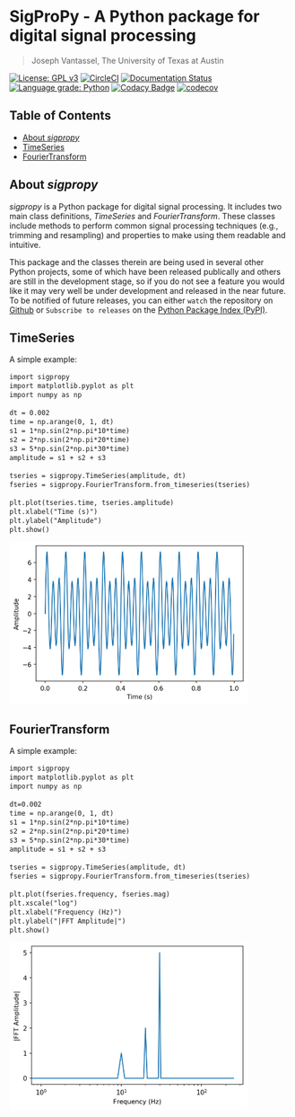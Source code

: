 # SigProPy - A Python package for digital signal processing

> Joseph Vantassel, The University of Texas at Austin

[![License: GPL v3](https://img.shields.io/badge/License-GPLv3-blue.svg)](https://github.com/jpvantassel/sigpropy/blob/master/LICENSE.txt)
[![CircleCI](https://circleci.com/gh/jpvantassel/sigpropy.svg?style=svg)](https://circleci.com/gh/jpvantassel/sigpropy)
[![Documentation Status](https://readthedocs.org/projects/sigpropy/badge/?version=latest)](https://sigpropy.readthedocs.io/en/latest/?badge=latest)
[![Language grade: Python](https://img.shields.io/lgtm/grade/python/g/jpvantassel/sigpropy.svg?logo=lgtm&logoWidth=18)](https://lgtm.com/projects/g/jpvantassel/sigpropy/context:python)
[![Codacy Badge](https://api.codacy.com/project/badge/Grade/1a9c785e79214a0db457797f6d5f82f0)](https://www.codacy.com/manual/jpvantassel/sigpropy?utm_source=github.com&amp;utm_medium=referral&amp;utm_content=jpvantassel/sigpropy&amp;utm_campaign=Badge_Grade)
[![codecov](https://codecov.io/gh/jpvantassel/sigpropy/branch/master/graph/badge.svg)](https://codecov.io/gh/jpvantassel/sigpropy)

## Table of Contents

-   [About _sigpropy_](#About-sigpropy)
-   [TimeSeries](#TimeSeries)
-   [FourierTransform](#FourierTransform)

## About _sigpropy_

_sigpropy_ is a Python package for digital signal processing. It includes two
main class definitions, _TimeSeries_ and _FourierTransform_. These classes
include methods to perform common signal processing techniques (e.g., trimming
and resampling) and properties to make using them readable and intuitive.

This package and the classes therein are being used in several other
Python projects, some of which have been released publically and others are
still in the development stage, so if you do not see a feature you would like
it may very well be under development and released in the near future. To be
notified of future releases, you can either `watch` the repository on
[Github](https://github.com/jpvantassel/sigpropy) or
`Subscribe to releases` on the
[Python Package Index (PyPI)](https://pypi.org/project/sigpropy/).

## TimeSeries

A simple example:

```Python3
import sigpropy
import matplotlib.pyplot as plt
import numpy as np

dt = 0.002
time = np.arange(0, 1, dt)
s1 = 1*np.sin(2*np.pi*10*time)
s2 = 2*np.sin(2*np.pi*20*time)
s3 = 5*np.sin(2*np.pi*30*time)
amplitude = s1 + s2 + s3

tseries = sigpropy.TimeSeries(amplitude, dt)
fseries = sigpropy.FourierTransform.from_timeseries(tseries)

plt.plot(tseries.time, tseries.amplitude)
plt.xlabel("Time (s)")
plt.ylabel("Amplitude")
plt.show()
```

<img src="https://github.com/jpvantassel/sigpropy/blob/master/figs/example_tseries.png?raw=true" width="425">

## FourierTransform

A simple example:

```Python3
import sigpropy
import matplotlib.pyplot as plt
import numpy as np

dt=0.002
time = np.arange(0, 1, dt)
s1 = 1*np.sin(2*np.pi*10*time)
s2 = 2*np.sin(2*np.pi*20*time)
s3 = 5*np.sin(2*np.pi*30*time)
amplitude = s1 + s2 + s3

tseries = sigpropy.TimeSeries(amplitude, dt)
fseries = sigpropy.FourierTransform.from_timeseries(tseries)

plt.plot(fseries.frequency, fseries.mag)
plt.xscale("log")
plt.xlabel("Frequency (Hz)")
plt.ylabel("|FFT Amplitude|")
plt.show()
```

<img src="https://github.com/jpvantassel/sigpropy/blob/master/figs/example_fseries.png?raw=true" width="425">
